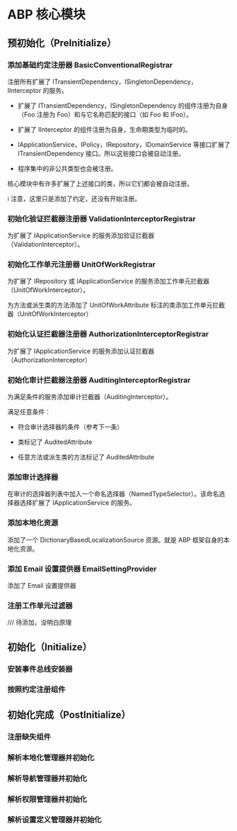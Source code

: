# ABP 核心模块

## 预初始化（PreInitialize）

### 添加基础约定注册器 BasicConventionalRegistrar

注册所有扩展了 ITransientDependency，ISingletonDependency，IInterceptor 的服务。

* 扩展了 ITransientDependency，ISingletonDependency 的组件注册为自身（Foo 注册为 Foo）和与它名称匹配的接口（如 Foo 和 IFoo）。

* 扩展了 IInterceptor 的组件注册为自身，生命期类型为临时的。

* IApplicationService，IPolicy，IRepository，IDomainService 等接口扩展了 ITransientDependency 接口。所以这些接口会被自动注册。

* 程序集中的非公共类型也会被注册。

核心模块中有许多扩展了上述接口的类，所以它们都会被自动注册。

:information_source: 注意，这里只是添加了约定，还没有开始注册。

### 初始化验证拦截器注册器  ValidationInterceptorRegistrar

为扩展了 IApplicationService 的服务添加验证拦截器（ValidationInterceptor）。

### 初始化工作单元注册器 UnitOfWorkRegistrar

为扩展了 IRepository 或 IApplicationService 的服务添加工作单元拦截器（UnitOfWorkInterceptor）。

为方法或派生类的方法添加了 UnitOfWorkAttribute 标注的类添加工作单元拦截器（UnitOfWorkInterceptor）

### 初始化认证拦截器注册器 AuthorizationInterceptorRegistrar

为扩展了 IApplicationService 的服务添加认证拦截器（AuthorizationInterceptor）

### 初始化审计拦截器注册器 AuditingInterceptorRegistrar

为满足条件的服务添加审计拦截器（AuditingInterceptor）。

满足任意条件：

* 符合审计选择器的条件（参考下一条）
	
* 类标记了 AuditedAttribute
	
* 任意方法或派生类的方法标记了 AuditedAttribute

### 添加审计选择器

在审计的选择器列表中加入一个命名选择器（NamedTypeSelector）。该命名选择器选择扩展了 IApplicationService 的服务。

### 添加本地化资源

添加了一个 DictionaryBasedLocalizationSource 资源。就是 ABP 框架自身的本地化资源。

### 添加 Email 设置提供器 EmailSettingProvider

添加了 Email 设置提供器

### 注册工作单元过滤器

/// 待添加，没明白原理

## 初始化（Initialize）

### 安装事件总线安装器



### 按照约定注册组件

## 初始化完成（PostInitialize）

### 注册缺失组件



### 解析本地化管理器并初始化



### 解析导航管理器并初始化



### 解析权限管理器并初始化



### 解析设置定义管理器并初始化


